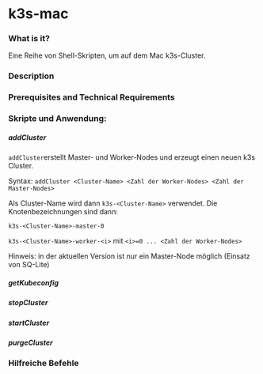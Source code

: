 # k3s-mac

### What is it?

Eine Reihe von Shell-Skripten, um auf dem Mac k3s-Cluster.

### Description

### Prerequisites and Technical Requirements

### Skripte und Anwendung:

##### addCluster

`addCluster`erstellt Master- und Worker-Nodes und erzeugt einen neuen k3s Cluster.

Syntax:
```addCluster <Cluster-Name> <Zahl der Worker-Nodes> <Zahl der Master-Nodes>```

Als Cluster-Name wird dann `k3s-<Cluster-Name>` verwendet. Die Knotenbezeichnungen sind dann:

`k3s-<Cluster-Name>-master-0`

`k3s-<Cluster-Name>-worker-<i>` mit `<i>=0 ... <Zahl der Worker-Nodes>`
  
Hinweis: in der aktuellen Version ist nur ein Master-Node möglich (Einsatz von SQ-Lite)

##### getKubeconfig 

##### stopCluster

##### startCluster

##### purgeCluster

### Hilfreiche Befehle
